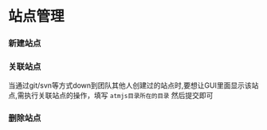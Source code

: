 # 站点管理
### 新建站点
### 关联站点
当通过git/svn等方式down到团队其他人创建过的站点时,要想让GUI里面显示该站点,需执行关联站点的操作，填写 `atmjs目录所在的目录` 然后提交即可
### 删除站点